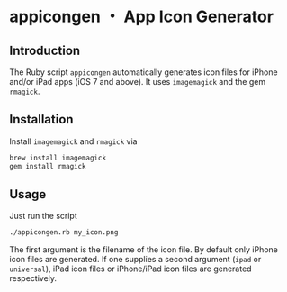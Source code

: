 appicongen ・ App Icon Generator
================================

## Introduction

The Ruby script `appicongen` automatically generates icon files for iPhone and/or iPad apps (iOS 7 and above). It uses `imagemagick` and the gem `rmagick`.

## Installation

Install `imagemagick` and `rmagick` via

```bash
brew install imagemagick
gem install rmagick
```

## Usage

Just run the script 

```bash
./appicongen.rb my_icon.png
```

The first argument is the filename of the icon file. By default only iPhone icon files are generated. 
If one supplies a second argument (`ipad` or `universal`), iPad icon files or iPhone/iPad icon files are generated respectively.